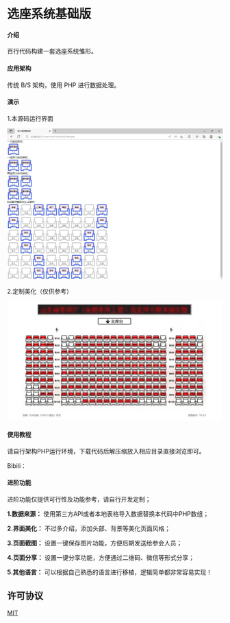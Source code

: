# 选座系统基础版

#### 介绍

百行代码构建一套选座系统雏形。

#### 应用架构

传统 B/S 架构，使用 PHP 进行数据处理。

#### 演示

1.本源码运行界面

![本源码运行界面](demo1.jpg)


2.定制美化（仅供参考）

![定制美化](demo2.jpg)


#### 使用教程

请自行架构PHP运行环境，下载代码后解压缩放入相应目录直接浏览即可。

Bibili：

#### 进阶功能

进阶功能仅提供可行性及功能参考，请自行开发定制；

**1.数据来源：** 使用第三方API或者本地表格导入数据替换本代码中PHP数组；

**2.界面美化：** 不过多介绍，添加头部、背景等美化页面风格；

**3.页面截图：** 设置一键保存图片功能，方便后期发送给参会人员；

**4.页面分享：** 设置一键分享功能，方便通过二维码、微信等形式分享；
 
**5.其他语言：** 可以根据自己熟悉的语言进行移植，逻辑简单都非常容易实现！

## 许可协议

[MIT](https://github.com/OpenWHY/seat-chart-basic/blob/main/LICENSE)